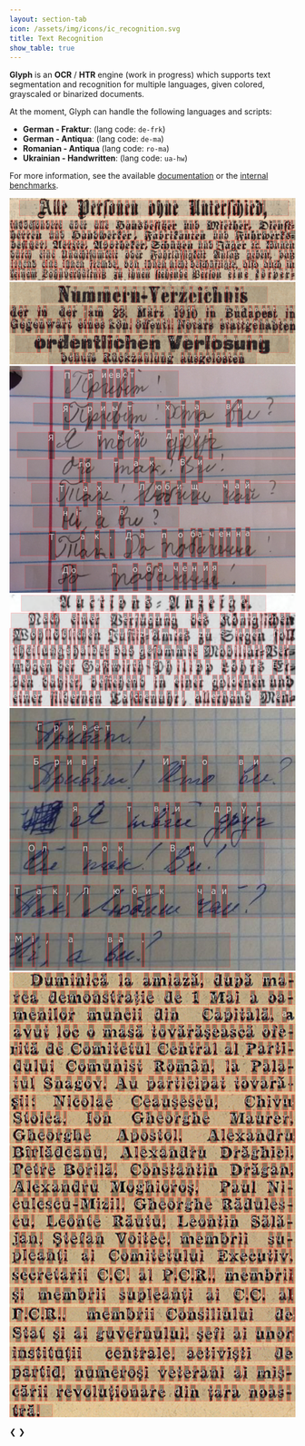 ```yaml
---
layout: section-tab
icon: /assets/img/icons/ic_recognition.svg
title: Text Recognition
show_table: true
---
```


**Glyph** is an **OCR** / **HTR** engine (work in progress) which supports text segmentation and recognition for multiple languages, given colored, grayscaled or binarized documents.

At the moment, Glyph can handle the following languages and scripts:
- **German - Fraktur**: (lang code: `de-frk`)
- **German - Antiqua**: (lang code: `de-ma`)
- **Romanian - Antiqua** (lang code: `ro-ma`)
- **Ukrainian - Handwritten**: (lang code: `ua-hw`)


For more information, see the available [documentation](/glyph/glyph-api-documentation) or the [internal benchmarks](/glyph/glyph-benchmarks-ocr-htr).


<div class="slideshow-container">
  <div class="slide fade">
    <img src="/assets/img/index_sections/text_recognition/frk-demo1.png">
  </div>

  <div class="slide fade">
    <img src="/assets/img/index_sections/text_recognition/ma-demo1.png">
  </div>

  <div class="slide fade">
    <img src="/assets/img/index_sections/text_recognition/hw-demo1.png">
  </div>

  <div class="slide fade">
    <img src="/assets/img/index_sections/text_recognition/frk-demo2.png">
  </div>

  <div class="slide fade">
    <img src="/assets/img/index_sections/text_recognition/hw-demo2.png">
  </div>

  <div class="slide fade">
    <img src="/assets/img/index_sections/text_recognition/ma-demo2.png">
  </div>

  <span class="prev" onclick="plusSlides(-1)">&#10094;</span>
  <span class="next" onclick="plusSlides(1)">&#10095;</span>
</div>